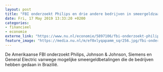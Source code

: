 ```yaml
---
layout: post
title: "FBI onderzoekt Philips en drie andere bedrijven in smeergeldzaak"
date: Fri, 17 May 2019 13:33:20 +0200
categories: 
- financieel 
- economie 
externe_link: "https://www.nu.nl/economie/5897106/fbi-onderzoekt-philips-en-drie-andere-bedrijven-in-smeergeldzaak.html"
feature_image: "https://media.nu.nl/m/ef0xlyqapamm_sqr256.jpg/fbi-onderzoekt-philips-en-drie-andere-bedrijven-in-smeergeldzaak.jpg"
---
```


De Amerikaanse FBI onderzoekt Philips, Johnson &amp; Johnson, Siemens en General Electric vanwege mogelijke smeergeldbetalingen die de bedrijven hebben gedaan in Brazilië.

